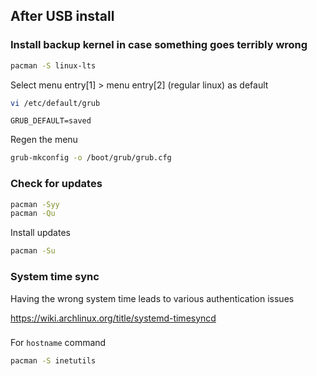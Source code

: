 
## After USB install

### Install backup kernel in case something goes terribly wrong

```sh
pacman -S linux-lts
```

Select menu entry[1] > menu entry[2] (regular linux) as default

```sh
vi /etc/default/grub
```

`GRUB_DEFAULT=saved`


Regen the menu

```sh
grub-mkconfig -o /boot/grub/grub.cfg
```

### Check for updates

```sh
pacman -Syy
pacman -Qu
```

Install updates

```sh
pacman -Su
```

### System time sync

Having the wrong system time leads to various authentication issues

https://wiki.archlinux.org/title/systemd-timesyncd

###

For `hostname` command

```sh
pacman -S inetutils
```
